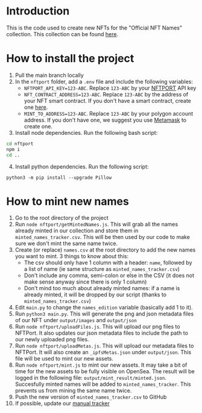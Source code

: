 # Introduction
This is the code used to create new NFTs for the "Official NFT Names" collection. This collection can be found [here](https://opensea.io/collection/official-nft-names).

# How to install the project
1. Pull the main branch locally
2. In the `nftport` folder, add a `.env` file and include the following variables:
    - `NFTPORT_API_KEY=123-ABC`. Replace `123-ABC` by your [NFTPORT](https://https://www.nftport.xyz/) API key
    - `NFT_CONTRACT_ADDRESS=123-ABC`. Replace `123-ABC` by the address of your NFT smart contract. If you don't have a smart contract, create one [here](https://docs.nftport.xyz/docs/nftport/b3A6MjE0MDYzNzU-deploy-an-nft-contract).
    - `MINT_TO_ADDRESS=123-ABC`. Replace `123-ABC` by your polygon account address. If you don't have one, we suggest you use [Metamask](https://metamask.io/) to create one.
3. Install node dependencies. Run the following bash script:

```bash
cd nftport
npm i
cd ..
```
4. Install python dependencies. Run the following script:

```
python3 -m pip install --upgrade Pillow
```

# How to mint new names
1. Go to the root directory of the project
2. Run `node nftport/getMintedNames.js`. This will grab all the names already minted in our collection and store them in `minted_names_tracker.csv`. This will be then used by our code to make sure we don't mint the same name twice.
3. Create (or replace) `names.csv` at the root directory to add the new names you want to mint. 3 things to know about this:
    - The csv should only have 1 column with a header: `name`, followed by a list of name (ie same structure as `minted_names_tracker.csv`)
    - Don't include any comma, semi-colon or else in the CSV (it does not make sense anyway since there is only 1 column)
    - Don't mind too much about already minted names: if a name is already minted, it will be dropped by our script (thanks to `minted_names_tracker.csv`)
4. Edit `main.py` to change the `names_edition` variable (basically add 1 to it).
5. Run `python3 main.py`. This will generate the png and json metadata files of our NFT under `output/images` and `output/json`
6. Run `node nftport/uploadFiles.js`. This will upload our png files to NFTPort. It also updates our json metadata files to include the path to our newly uploaded png files.
7. Run `node nftport/uploadMetas.js`. This will upload our metadata files to NFTPort. It will also create an `_ipfsMetas.json` under `output/json`. This file will be used to mint our new assets.
8. Run `node nftport/mint.js` to mint our new assets. It may take a bit of time for the new assets to be fully visible on OpenSea. The result will be logged in the following file: `output/mint_result/minted.json`. Succesfully minted names will be added to `minted_names_tracker`. This prevents us from mining the same name twice.
9. Push the new version of `minted_names_tracker.csv` to GitHub
10. If possible, update our [manual tracker](https://docs.google.com/spreadsheets/d/1Kj6w-GiU1LeCfjiu3ShzJSLQ21zOyh8sTQNSK7dfDJ4/edit#gid=0)